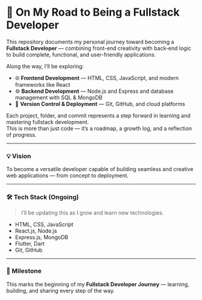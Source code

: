 # 🚀 On My Road to Being a Fullstack Developer

This repository documents my personal journey toward becoming a **Fullstack Developer** — combining front-end creativity with back-end logic to build complete, functional, and user-friendly applications.

Along the way, I’ll be exploring:

- 🌐 **Frontend Development** — HTML, CSS, JavaScript, and modern frameworks like React  
- ⚙️ **Backend Development** — Node.js and Express and database management with SQL & MongoDB  
- 🧠 **Version Control & Deployment** — Git, GitHub, and cloud platforms   

Each project, folder, and commit represents a step forward in learning and mastering fullstack development.  
This is more than just code — it’s a roadmap, a growth log, and a reflection of progress.

---

### 💡 Vision
To become a versatile developer capable of building seamless and creative web applications — from concept to deployment.

---

### 🛠 Tech Stack (Ongoing)
> I’ll be updating this as I grow and learn new technologies.

- HTML, CSS, JavaScript  
- React.js, Node.js  
- Express.js, MongoDB 
- Flutter, Dart
- Git, GitHub  

---

### 🏁 Milestone
This marks the beginning of my **Fullstack Developer Journey** — learning, building, and sharing every step of the way.
